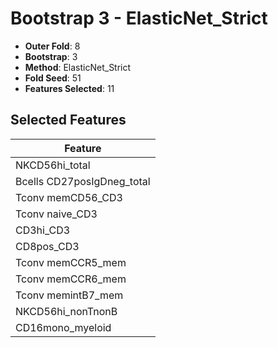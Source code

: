 # Bootstrap 3 - ElasticNet_Strict

- **Outer Fold**: 8
- **Bootstrap**: 3
- **Method**: ElasticNet_Strict
- **Fold Seed**: 51
- **Features Selected**: 11

## Selected Features

| Feature |
|---------|
| NKCD56hi_total |
| Bcells CD27posIgDneg_total |
| Tconv memCD56_CD3 |
| Tconv naive_CD3 |
| CD3hi_CD3 |
| CD8pos_CD3 |
| Tconv memCCR5_mem |
| Tconv memCCR6_mem |
| Tconv memintB7_mem |
| NKCD56hi_nonTnonB |
| CD16mono_myeloid |
